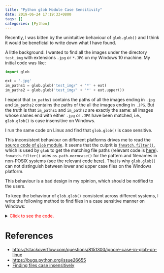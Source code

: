 ```yaml
---
title: "Python glob Module Case Sensitivity"
date: 2019-06-24 17:19:33+0800
tags: []
categories: [Python]
---
```


Recently, I was bitten by the unintuitive behaviour of `glob.glob()` and I
think it would be beneficial to write down what I have found.

<!--more-->

A little background. I wanted to find all the images under the directory
`test_img` with extensions `.jpg` or `*.JPG` on my Windows 10 machine. My
initial code was like:

```python
import glob

ext = '.jpg'
im_paths1 = glob.glob('test_img/' + '*' + ext)
im_paths2 = glob.glob('test_img/' + '*' + ext.upper())
```

I expect that `im_paths1` contains the paths of all the images ending in `.jpg`
and `im_paths2` contains the paths of the all the images ending in `.JPG`. But
the truth is that `im_paths1` and `im_paths2` are exactly the same: all images
whose names end with either `.jpg` or `.JPG` have been matched, i.e.,
`glob.glob()` is case insensitive on Windows.

I run the same code on Linux and find that `glob.glob()` is case sensitive.

This inconsistent behaviour on different platforms drives me to read the
[source code of `glob` module](https://github.com/python/cpython/blob/master/Lib/glob.py).
It seems that the culprit is [`fnmatch.filter()`](https://docs.python.org/3/library/fnmatch.html#fnmatch.filter),
which is used by `glob` to get the matching file paths (relevant code is
[here](https://github.com/python/cpython/blob/184f3d4f39056f6fe450d007d3b9b61d811a2a4d/Lib/glob.py#L83)).
`fnmatch.filter()` uses
`os.path.normcase()` for the pattern and filenames in non-POSIX systems (see
the relevant code [here](https://github.com/python/cpython/blob/master/Lib/fnmatch.py#L48)).
That is why `glob.glob()` can not distinguish between lower and upper case
files on the Windows platform.

This behaviour is a bad design in my opinion, which should be notified to the
users.

To keep the behaviour of `glob.glob()` consistent across different systems, I
write the following method to find files in a case sensitive manner on Windows:

<details>
<summary><font color="red">Click to see the code.</font></summary>

```python
def find_files(directory, pat):
    """
    Find files in a case sensitive way on Windows.

    Parameters
    ----------
    directory: str
        The directory where you want to find files, can be relative or
        absolute path.
    pat: str
        The pattern of file names you want find, for example,`*.jpg` or
        `*.JPG`.

    Returns
    -------
    A list of file paths matching the given pattern. Empty if no files under
        the directory matches the pattern.
    """
    path_pattern = os.path.join(directory, pat)
    pths = glob.glob(path_pattern)

    match = re.compile(fnmatch.translate(path_pattern)).match
    valid_pths = [pth for pth in pths if match(pth)]

    return valid_pths


print(find_files('test_img', '*.jpg'))
```
</details>

# References

+ https://stackoverflow.com/questions/8151300/ignore-case-in-glob-on-linux
+ https://bugs.python.org/issue26655
+ [Finding files case insensitively](https://gist.github.com/techtonik/5694830)
